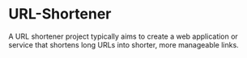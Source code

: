 # URL-Shortener
A URL shortener project typically aims to create a web application or service that shortens long URLs into shorter, more manageable links. 
